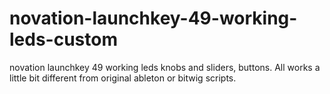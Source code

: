 # novation-launchkey-49-working-leds-custom
novation launchkey 49 working leds knobs and sliders, buttons.  All works a little bit different from original ableton or bitwig scripts.
